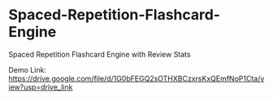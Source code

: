 # Spaced-Repetition-Flashcard-Engine
Spaced Repetition Flashcard Engine with Review Stats

Demo Link: https://drive.google.com/file/d/1G0bFEGQ2sOTHXBCzxrsKxQEmfNoP1Cta/view?usp=drive_link

